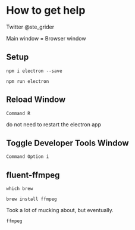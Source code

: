 # How to get help

Twitter @ste_grider

Main window = Browser window

## Setup

```
npm i electron --save
```

```
npm run electron
```

## Reload Window

```
Command R
```

do not need to restart the electron app

## Toggle Developer Tools Window

```
Command Option i
```

## fluent-ffmpeg

```
which brew
```

```
brew install ffmpeg
```

Took a lot of mucking about, but eventually.

```
ffmpeg
```